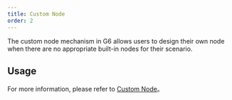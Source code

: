 ```yaml
---
title: Custom Node
order: 2
---
```


The custom node mechanism in G6 allows users to design their own node when there are no appropriate built-in nodes for their scenario.

## Usage

For more information, please refer to [Custom Node](/zh/docs/manual/advanced/custom-node)。
